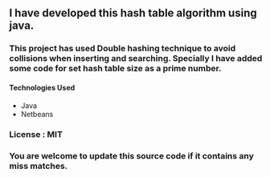 ## I have developed this hash table algorithm using java.

### This project has used Double hashing technique to avoid collisions when inserting and searching. Specially I have added some code for set hash table size as a prime number.

#### Technologies Used
* Java
* Netbeans

### License : MIT

### You are welcome to update this source code if it contains any miss matches.
